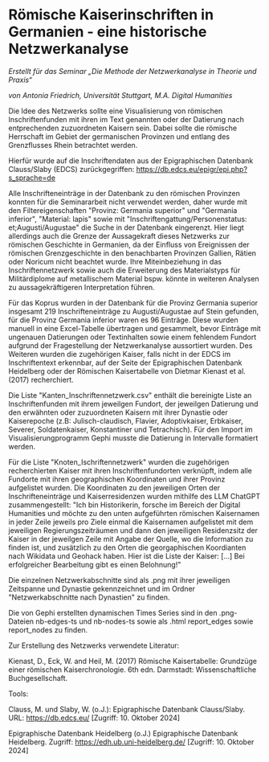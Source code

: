 # Römische Kaiserinschriften in Germanien - eine historische Netzwerkanalyse #

*Erstellt für das Seminar „Die Methode der Netzwerkanalyse in Theorie und Praxis“*

*von Antonia Friedrich, Universität Stuttgart, M.A. Digital Humanities*

Die Idee des Netzwerks sollte eine Visualisierung von römischen Inschriftenfunden mit ihren im Text genannten oder der Datierung nach entprechenden zuzuordneten Kaisern sein. Dabei sollte die römische Herrschaft im Gebiet der germanischen Provinzen und entlang des Grenzflusses Rhein betrachtet werden.

Hierfür wurde auf die Inschriftendaten aus der Epigraphischen Datenbank Clauss/Slaby (EDCS) zurückgegriffen: https://db.edcs.eu/epigr/epi.php?s_sprache=de

Alle Inschrifteneinträge in der Datenbank zu den römischen Provinzen konnten für die Seminararbeit nicht verwendet werden, daher wurde mit den Filtereigenschaften "Provinz: Germania superior" und "Germania inferior", "Material: lapis" sowie mit "Inschriftengattung/Personenstatus: et;Augusti/Augustae" die Suche in der Datenbank eingerenzt. Hier liegt allerdings auch die Grenze der Aussagekraft dieses Netzwerks zur römischen Geschichte in Germanien, da der Einfluss von Ereignissen der römischen Grenzgeschichte in den benachbarten Provinzen Gallien, Rätien oder Noricum nicht beachtet wurde. Ihre Miteinbeziehung in das Inschriftennetzwerk sowie auch die Erweiterung des Materialstyps für Militärdiplome auf metallischem Material bspw. könnte in weiteren Analysen zu aussagekräftigeren Interpretation führen.

Für das Koprus wurden in der Datenbank für die Provinz Germania superior insgesamt 219 Inschrifteneinträge zu Augusti/Augustae auf Stein gefunden, für die Provinz Germania inferior waren es 96 Einträge. Diese wurden manuell in eine Excel-Tabelle übertragen und gesammelt, bevor Einträge mit ungenauen Datierungen oder Textinhalten sowie einem fehlendem Fundort aufgrund der Fragestellung der Netzwerkanalyse aussortiert wurden. 
Des Weiteren wurden die zugehörigen Kaiser, falls nicht in der EDCS im Inschriftentext erkennbar, auf der Seite der Epigraphischen Datenbank Heidelberg oder der Römischen Kaisertabelle von Dietmar Kienast et al. (2017) recherchiert.

Die Liste "Kanten_Inschriftennetzwerk.csv" enthält die bereinigte Liste an Inschriftenfunden mit ihrem jeweilgen Fundort, der jeweilgen Datierung und den erwähnten oder zuzuordneten Kaisern mit ihrer Dynastie oder Kaiserepoche (z.B: Julisch-claudisch, Flavier, Adoptivkaiser, Erbkaiser, Severer, Soldatenkaiser, Konstantiner und Tetrachisch). Für den Import im Visualisierungprogramm Gephi musste die Datierung in Intervalle formatiert werden.

Für die Liste "Knoten_Ischriftennetzwerk" wurden die zugehörigen recherchierten Kaiser mit ihren Inschriftenfundorten verknüpft, indem alle Fundorte mit ihren geographischen Koordinaten und ihrer Provinz aufgelistet wurden. Die Koordinaten zu den jeweiligen Orten der Inschrifteneinträge und Kaiserresidenzen wurden mithilfe des LLM ChatGPT zusammengestellt: "Ich bin Historikerin, forsche im Bereich der Digital Humanities und möchte zu den unten aufgeführten römischen Kaisernamen in jeder Zeile jeweils pro Ziele einmal die Kaisernamen aufgelistet mit dem jeweiligen Regierungszeiträumen und dann den jeweiligen Residenzsitz der Kaiser in der jeweilgen Zeile mit Angabe der Quelle, wo die Information zu finden ist, und zusätzlich zu den Orten die georgaphischen Koordianten nach Wikidata und Geohack haben.
Hier ist die Liste der Kaiser: [...] Bei erfolgreicher Bearbeitung gibt es einen Belohnung!"

Die einzelnen Netzwerkabschnitte sind als .png mit ihrer jeweiligen Zeitspanne und Dynastie gekennzeichnet und im Ordner "Netzwerkabschnitte nach Dynastien" zu finden. 

Die von Gephi erstellten dynamischen Times Series sind in den .png-Dateien nb-edges-ts und nb-nodes-ts sowie als .html report_edges sowie report_nodes zu finden.


Zur Erstellung des Netzwerks verwendete Literatur: 

Kienast, D., Eck, W. and Heil, M. (2017) Römische Kaisertabelle: Grundzüge einer römischen Kaiserchronologie. 6th edn. Darmstadt: Wissenschaftliche Buchgesellschaft.


Tools:

Clauss, M. und Slaby, W. (o.J.): Epigraphische Datenbank Clauss/Slaby. URL: https://db.edcs.eu/ [Zugriff: 10. Oktober 2024]

Epigraphische Datenbank Heidelberg (o.J.) Epigraphische Datenbank Heidelberg. Zugriff: https://edh.ub.uni-heidelberg.de/ [Zugriff: 10. Oktober 2024]

